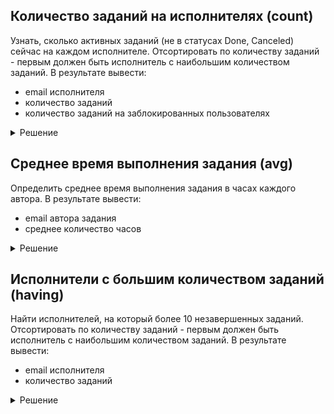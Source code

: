 ## Количество заданий на исполнителях (count)
Узнать, сколько активных заданий (не в статусах Done, Canceled) сейчас на каждом исполнителе.
Отсортировать по количеству заданий - первым должен быть исполнитель с наибольшим количеством заданий.
В результате вывести:
- email исполнителя
- количество заданий
- количество заданий на заблокированных пользователях

<details>
  <summary>Решение</summary>

```sql
select u.email as assignee_email
     , count(1) as tasks_count
     , count(1) filter (where blocked_at is not null) as on_blocked_assignees
  from tasks t
  join users u on u.id = t.assigned_to_user_id
 where status not in (4, 5) /* Done, Canceled */
 group by u.email
 order by 2 desc;
```
</details>

## Среднее время выполнения задания (avg)
Определить среднее время выполнения задания в часах каждого автора.
В результате вывести:
- email автора задания
- среднее количество часов

<details>
  <summary>Решение</summary>

```sql
select u.email as author_email
     , avg(date_part('hour', t.completed_at - t.created_at)) as avg_work_hours
  from tasks t
  join users u on u.id = t.created_by_user_id
 where t.status = 4 /* Done */
 group by u.email;
```
</details>


## Исполнители с большим количеством заданий (having)
Найти исполнителей, на который более 10 незавершенных заданий.
Отсортировать по количеству заданий - первым должен быть исполнитель с наибольшим количеством заданий.
В результате вывести:
- email исполнителя
- количество заданий

<details>
  <summary>Решение</summary>

```sql
select u.email as assignee_email
     , count(1) as tasks_count
  from tasks t
  join users u on u.id = t.assigned_to_user_id
 where status not in (4, 5) /* Done, Canceled */
 group by u.email
having count(1) > :tasks_threshold
 order by 2 desc;
```
</details>


